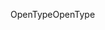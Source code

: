 <span data-ttu-id="5acf5-101">OpenType</span><span class="sxs-lookup"><span data-stu-id="5acf5-101">OpenType</span></span>